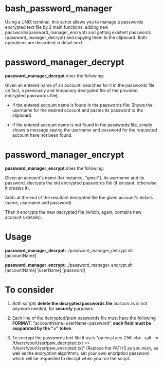 # bash_password_manager

Using a UNIX terminal, this script allows you to manage a passwords encrypted text file by 2 main functions: adding new passwords(password_manager_encrypt) and getting existent passwords (password_manager_decrypt) and copying them to the clipboard. Both operations are described in detail next. 

# password_manager_decrypt
**password_manager_decrypt** does the following:

  Given an entered name of an account, searches for it in the passwords file (in fact, a previously and temporary decrypted file of the provided encrypted passwords file):

   - If the entered account name is found in the passwords file: Shows the username for the desired account and pastes its password to the clipboard.

   - If the entered account name is not found in the passwords file, simply shows a message saying the username and password   for the requested account have not been found.

# password_manager_encrypt
 **password_manager_encrypt** does the following:

  Given an account's name (for instance, "gmail"), its username and its password, decrypts the old encrypted passwords file (if existant, otherwise it creates it).
  
  Adds at the end of the resultant decrypted file the given account's details (name, username and password).
  
  Then it encrypts the new decrypted file (which, again, contains new account's details).
 
# Usage
 **password_manager_decrypt**: ./password_manager_decrypt.sh [accountName]
 
 **password_manager_encrypt**: ./password_manager_encrypt.sh [accountName] [userName] [password]
  
# To consider

  1) Both scripts **delete the decrypted passwords file** as soon as is not anymore needed, for **security** purposes.

  2) Each line of the decrypted/plain passwords file must have the following **FORMAT**: "accountName=userName=password", **each field must be sepparated by the "=" token**.
  
  3) To encrypt the passwords text file it uses "openssl aes-256-cbc -salt -in /Users/yourUser/psw_decripted.txt >> /Users/yourUser/psw_encripted.txt" (Replace the PATHS as you wish, as well as the encryption algorithm), set your own encription password which will be requested to decript when you run the script.

